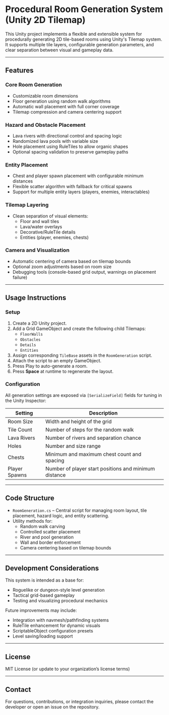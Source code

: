 # Procedural Room Generation System (Unity 2D Tilemap)

This Unity project implements a flexible and extensible system for procedurally generating 2D tile-based rooms using Unity's Tilemap system. It supports multiple tile layers, configurable generation parameters, and clear separation between visual and gameplay data.

---

## Features

### Core Room Generation
- Customizable room dimensions
- Floor generation using random walk algorithms
- Automatic wall placement with full corner coverage
- Tilemap compression and camera centering support

### Hazard and Obstacle Placement
- Lava rivers with directional control and spacing logic
- Randomized lava pools with variable size
- Hole placement using RuleTiles to allow organic shapes
- Optional spacing validation to preserve gameplay paths

### Entity Placement
- Chest and player spawn placement with configurable minimum distances
- Flexible scatter algorithm with fallback for critical spawns
- Support for multiple entity layers (players, enemies, interactables)

### Tilemap Layering
- Clean separation of visual elements:
  - Floor and wall tiles
  - Lava/water overlays
  - Decorative/RuleTile details
  - Entities (player, enemies, chests)

### Camera and Visualization
- Automatic centering of camera based on tilemap bounds
- Optional zoom adjustments based on room size
- Debugging tools (console-based grid output, warnings on placement failure)

---

## Usage Instructions

### Setup

1. Create a 2D Unity project.
2. Add a Grid GameObject and create the following child Tilemaps:
   - `FloorWalls`
   - `Obstacles`
   - `Details`
   - `Entities`
3. Assign corresponding `TileBase` assets in the `RoomGeneration` script.
4. Attach the script to an empty GameObject.
5. Press Play to auto-generate a room.
6. Press **Space** at runtime to regenerate the layout.

### Configuration

All generation settings are exposed via `[SerializeField]` fields for tuning in the Unity Inspector:

| Setting | Description |
|--------|-------------|
| Room Size | Width and height of the grid |
| Tile Count | Number of steps for the random walk |
| Lava Rivers | Number of rivers and separation chance |
| Holes | Number and size range |
| Chests | Minimum and maximum chest count and spacing |
| Player Spawns | Number of player start positions and minimum distance |

---

## Code Structure

- `RoomGeneration.cs` – Central script for managing room layout, tile placement, hazard logic, and entity scattering.
- Utility methods for:
  - Random walk carving
  - Controlled scatter placement
  - River and pool generation
  - Wall and border enforcement
  - Camera centering based on tilemap bounds

---

## Development Considerations

This system is intended as a base for:
- Roguelike or dungeon-style level generation
- Tactical grid-based gameplay
- Testing and visualizing procedural mechanics

Future improvements may include:
- Integration with navmesh/pathfinding systems
- RuleTile enhancement for dynamic visuals
- ScriptableObject configuration presets
- Level saving/loading support

---

## License

MIT License (or update to your organization’s license terms)

---

## Contact

For questions, contributions, or integration inquiries, please contact the developer or open an issue on the repository.
